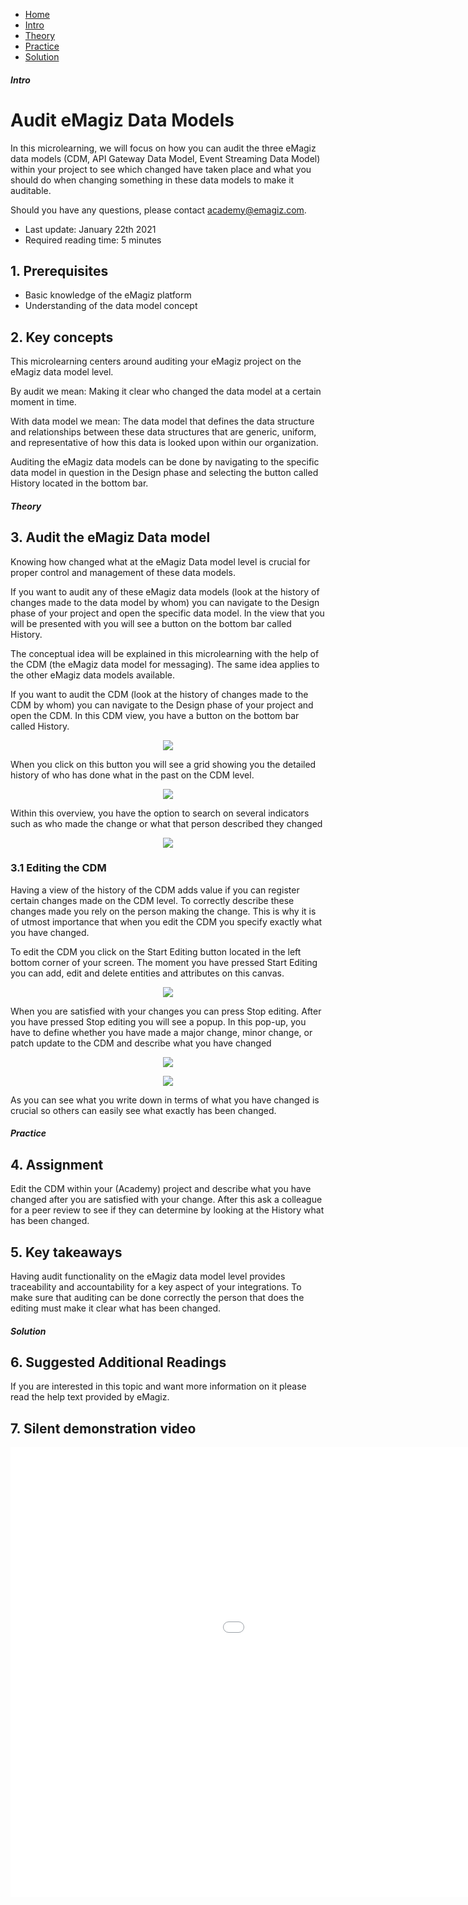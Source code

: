 <div class="ez-academy">
	<div class="ez-academy__body">
		<main class="micro-learning">
		<ul class="doc-nav">
			<li class="doc-nav__item"><a href="../../docs/microlearning/intermediate-defining-your-message-structures-index" class="doc-nav__link">Home</a></li>
			<li class="doc-nav__item"><a href="#intro" class="doc-nav__link">Intro</a></li>
			<li class="doc-nav__item"><a href="#theory" class="doc-nav__link">Theory</a></li>
			<li class="doc-nav__item"><a href="#practice" class="doc-nav__link">Practice</a></li>
			<li class="doc-nav__item"><a href="#solution" class="doc-nav__link">Solution</a></li>
		</ul>

<div class="doc">

##### Intro

# Audit eMagiz Data Models

In this microlearning, we will focus on how you can audit the three eMagiz data models (CDM, API Gateway Data Model, Event Streaming Data Model) 
within your project to see which changed have taken place and what you should do when changing something in these data models to make it auditable.

Should you have any questions, please contact academy@emagiz.com.

- Last update: January 22th 2021
- Required reading time: 5 minutes

## 1. Prerequisites
- Basic knowledge of the eMagiz platform
- Understanding of the data model concept

## 2. Key concepts
This microlearning centers around auditing your eMagiz project on the eMagiz data model level.

By audit we mean: Making it clear who changed the data model at a certain moment in time.

With data model we mean: The data model that defines the data structure and relationships between these data structures that are generic, uniform, and representative of how this data is looked upon within our organization.

Auditing the eMagiz data models can be done by navigating to the specific data model in question in the Design phase and selecting the button called History located in the bottom bar.

##### Theory
  
## 3. Audit the eMagiz Data model

Knowing how changed what at the eMagiz Data model level is crucial for proper control and management of these data models.

If you want to audit any of these eMagiz data models (look at the history of changes made to the data model by whom) you can navigate to the Design phase of your project and open the specific data model.
In the view that you will be presented with you will see a button on the bottom bar called History.

The conceptual idea will be explained in this microlearning with the help of the CDM (the eMagiz data model for messaging). The same idea applies to the other eMagiz data models available.

If you want to audit the CDM (look at the history of changes made to the CDM by whom) you can navigate to the Design phase of your project and open the CDM. 
In this CDM view, you have a button on the bottom bar called History.

<p align="center"><img src="../../img/microlearning/intermediate-defining-your-message-structures-audit-emagiz-data-models--accessing-history-overview.png"></p>

When you click on this button you will see a grid showing you the detailed history of who has done what in the past on the CDM level.

<p align="center"><img src="../../img/microlearning/intermediate-defining-your-message-structures-audit-emagiz-data-models--showing-history-overview.png"></p>

Within this overview, you have the option to search on several indicators such as who made the change or what that person described they changed 

<p align="center"><img src="../../img/microlearning/intermediate-defining-your-message-structures-audit-emagiz-data-models--search-history-overview.png"></p>

### 3.1 Editing the CDM

Having a view of the history of the CDM adds value if you can register certain changes made on the CDM level. 
To correctly describe these changes made you rely on the person making the change. This is why it is of utmost importance that when you edit the CDM
you specify exactly what you have changed.

To edit the CDM you click on the Start Editing button located in the left bottom corner of your screen. 
The moment you have pressed Start Editing you can add, edit and delete entities and attributes on this canvas.

<p align="center"><img src="../../img/microlearning/intermediate-defining-your-message-structures-audit-emagiz-data-models--edit-mode-cdm.png"></p>

When you are satisfied with your changes you can press Stop editing. After you have pressed Stop editing you will see a popup.
In this pop-up, you have to define whether you have made a major change, minor change, or patch update to the CDM and describe what you have changed

<p align="center"><img src="../../img/microlearning/intermediate-defining-your-message-structures-audit-emagiz-data-models--new-version-popup.png"></p>

<p align="center"><img src="../../img/microlearning/intermediate-defining-your-message-structures-audit-emagiz-data-models--new-version-popup-filled-in.png"></p>

As you can see what you write down in terms of what you have changed is crucial so others can easily see what exactly has been changed.

##### Practice

## 4. Assignment

Edit the CDM within your (Academy) project and describe what you have changed after you are satisfied with your change. 
After this ask a colleague for a peer review to see if they can determine by looking at the History what has been changed.

## 5. Key takeaways

Having audit functionality on the eMagiz data model level provides traceability and accountability for a key aspect of your integrations.
To make sure that auditing can be done correctly the person that does the editing must make it clear what has been changed.

##### Solution

## 6. Suggested Additional Readings

If you are interested in this topic and want more information on it please read the help text provided by eMagiz.

## 7. Silent demonstration video

<iframe width="1280" height="720" src="../../vid/microlearning/intermediate-defining-your-message-structures-audit-emagiz-data-models.mp4" frameborder="0" allow="accelerometer; autoplay; clipboard-write; encrypted-media; gyroscope; picture-in-picture" allowfullscreen></iframe>

</div>
</main>
</div>
</div>